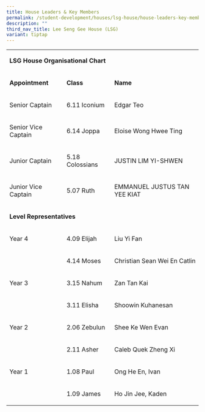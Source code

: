 ```yaml
---
title: House Leaders & Key Members
permalink: /student-development/houses/lsg-house/house-leaders-key-members/
description: ""
third_nav_title: Lee Seng Gee House (LSG)
variant: tiptap
---
```

<table style="minWidth: 75px">
<colgroup>
<col>
<col>
<col>
</colgroup>
<tbody>
<tr>
<td rowspan="1" colspan="3">
<p><strong><a rel="noopener noreferrer nofollow" target="_blank">LSG House Organisational Chart</a></strong>
</p>
</td>
</tr>
<tr>
<td rowspan="1" colspan="1">
<p><strong>Appointment</strong>
</p>
</td>
<td rowspan="1" colspan="1">
<p><strong>Class</strong>
</p>
</td>
<td rowspan="1" colspan="1">
<p><strong>Name</strong>
</p>
</td>
</tr>
<tr>
<td rowspan="1" colspan="1">
<p>Senior Captain</p>
</td>
<td rowspan="1" colspan="1">
<p>6.11 Iconium</p>
</td>
<td rowspan="1" colspan="1">
<p>Edgar Teo</p>
</td>
</tr>
<tr>
<td rowspan="1" colspan="1">
<p>Senior Vice Captain</p>
</td>
<td rowspan="1" colspan="1">
<p>6.14 Joppa</p>
</td>
<td rowspan="1" colspan="1">
<p>Eloise Wong Hwee Ting</p>
</td>
</tr>
<tr>
<td rowspan="1" colspan="1">
<p>Junior Captain</p>
</td>
<td rowspan="1" colspan="1">
<p>5.18 Colossians</p>
</td>
<td rowspan="1" colspan="1">
<p>JUSTIN LIM YI-SHWEN</p>
</td>
</tr>
<tr>
<td rowspan="1" colspan="1">
<p>Junior Vice Captain</p>
</td>
<td rowspan="1" colspan="1">
<p>5.07 Ruth</p>
</td>
<td rowspan="1" colspan="1">
<p>EMMANUEL JUSTUS TAN YEE KIAT</p>
</td>
</tr>
<tr>
<td rowspan="1" colspan="3">
<p><strong>Level Representatives</strong>
</p>
</td>
</tr>
<tr>
<td rowspan="1" colspan="1">
<p>Year 4</p>
</td>
<td rowspan="1" colspan="1">
<p>4.09 Elijah &nbsp;</p>
</td>
<td rowspan="1" colspan="1">
<p>Liu Yi Fan</p>
</td>
</tr>
<tr>
<td rowspan="1" colspan="1">
<p>&nbsp;</p>
</td>
<td rowspan="1" colspan="1">
<p>4.14 Moses</p>
</td>
<td rowspan="1" colspan="1">
<p>Christian Sean Wei En Catlin</p>
</td>
</tr>
<tr>
<td rowspan="1" colspan="1">
<p>Year 3</p>
</td>
<td rowspan="1" colspan="1">
<p>3.15 Nahum</p>
</td>
<td rowspan="1" colspan="1">
<p>Zan Tan Kai</p>
</td>
</tr>
<tr>
<td rowspan="1" colspan="1">
<p>&nbsp;</p>
</td>
<td rowspan="1" colspan="1">
<p>3.11 Elisha</p>
</td>
<td rowspan="1" colspan="1">
<p>Shoowin Kuhanesan</p>
</td>
</tr>
<tr>
<td rowspan="1" colspan="1">
<p>Year 2</p>
</td>
<td rowspan="1" colspan="1">
<p>2.06 Zebulun</p>
</td>
<td rowspan="1" colspan="1">
<p>Shee Ke Wen Evan</p>
</td>
</tr>
<tr>
<td rowspan="1" colspan="1">
<p>&nbsp;</p>
</td>
<td rowspan="1" colspan="1">
<p>2.11 Asher</p>
</td>
<td rowspan="1" colspan="1">
<p>Caleb Quek Zheng Xi</p>
</td>
</tr>
<tr>
<td rowspan="1" colspan="1">
<p>Year 1</p>
</td>
<td rowspan="1" colspan="1">
<p>1.08 Paul &nbsp;</p>
</td>
<td rowspan="1" colspan="1">
<p>Ong He En, Ivan</p>
</td>
</tr>
<tr>
<td rowspan="1" colspan="1">
<p>&nbsp;</p>
</td>
<td rowspan="1" colspan="1">
<p>1.09 James</p>
</td>
<td rowspan="1" colspan="1">
<p>Ho Jin Jee, Kaden</p>
</td>
</tr>
</tbody>
</table>
<p></p>